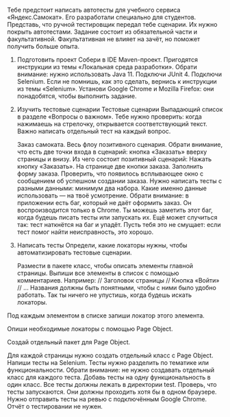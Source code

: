 Тебе предстоит написать автотесты для учебного сервиса «Яндекс.Самокат». Его разработали специально для студентов.
Представь, что ручной тестировщик передал тебе сценарии. Их нужно покрыть автотестами.
Задание состоит из обязательной части и факультативной. Факультативная не влияет на зачёт, но поможет получить больше опыта.
1. Подготовить проект
   Собери в IDE Maven-проект. Пригодятся инструкции из темы «Локальная среда разработки». Обрати внимание: нужно использовать Java 11.
   Подключи JUnit 4.
   Подключи Selenium. Если не помнишь, как это сделать, вернись к инструкции из темы «Selenium».
   Установи Google Chrome и Mozilla Firefox: они понадобятся, чтобы выполнить задание.


2. Изучить тестовые сценарии
   Тестовые сценарии
   Выпадающий список в разделе «Вопросы о важном». Тебе нужно проверить: когда нажимаешь на стрелочку, открывается соответствующий текст. 
   Важно написать отдельный тест на каждый вопрос.
   
   Заказ самоката. Весь флоу позитивного сценария. 
   Обрати внимание, что есть две точки входа в сценарий: кнопка «Заказать» вверху страницы и внизу.
   Из чего состоит позитивный сценарий:
   Нажать кнопку «Заказать». На странице две кнопки заказа.
   Заполнить форму заказа.
   Проверить, что появилось всплывающее окно с сообщением об успешном создании заказа.
   Нужно написать тесты с разными данными: минимум два набора. Какие именно данные использовать — на твоё усмотрение.
   Обрати внимание: в приложении есть баг, который не даёт оформить заказ. Он воспроизводится только в Chrome.
   Ты можешь заметить этот баг, когда будешь писать тесты или запускать их. Ещё может случиться так: тест наткнётся на баг и упадёт. Пусть тебя это не смущает: если тест помог найти неисправность, это хорошо.

3. Написать тесты
   Определи, какие локаторы нужны, чтобы автоматизировать тестовые сценарии. 
   
   Размести в пакете класс, чтобы описать элементы главной страницы. 
   Выпиши все элементы в список с помощью комментариев. 
   Например:
   // Заголовок страницы
   // Кнопка «Войти»
   // ...
   Названия должны быть понятными, чтобы с ними было удобно работать. 
   Так ты ничего не упустишь, когда будешь искать локаторы.
   
Под каждым элементом в списке запиши локатор этого элемента.

   Опиши необходимые локаторы с помощью Page Object.

   Создай отдельный пакет для Page Object.

   Для каждой страницы нужно создать отдельный класс с Page Object.
   Напиши тесты на Selenium. Тесты нужно разделить по тематике или функциональности. 
   Обрати внимание: не нужно создавать отдельный класс для каждого теста. Добавь тесты на одну функциональность в один класс.
   Все тесты должны лежать в директории test.
   Проверь, что тесты запускаются. Они должны проходить хотя бы в одном браузере. 
   Нужно отправить тесты на ревью с подключённым Google Chrome.
   Отчёт о тестировании не нужен.